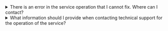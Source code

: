 <details>

<summary>There is an error in the service operation that I cannot fix. Where can I contact?</summary>

Contact VK Cloud [technical support](/en/contacts).

</details>

<details>

<summary>What information should I provide when contacting technical support for the operation of the service?</summary>

- The exact time when the problem occurred.
- [PID](/en/tools-for-using-services/account/service-management/project-settings/manage#getting_the_project_id) of the [personal account](https://msk.cloud.vk.com/app/en) in which the problem occurred.
- The name of the desktop pool, if there are several in the project.
- The name of the desktop, if the problem occurred with a specific desktop.
- The user on whose behalf you are trying to perform the actions.
- A detailed description of the problem and how to reproduce it. It is recommended to attach screenshots.

</details>

